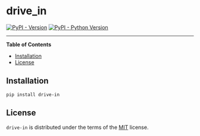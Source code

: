 # drive_in

[![PyPI - Version](https://img.shields.io/pypi/v/drive-in.svg)](https://pypi.org/project/drive-in)
[![PyPI - Python Version](https://img.shields.io/pypi/pyversions/drive-in.svg)](https://pypi.org/project/drive-in)

-----

**Table of Contents**

- [Installation](#installation)
- [License](#license)

## Installation

```console
pip install drive-in
```

## License

`drive-in` is distributed under the terms of the [MIT](https://spdx.org/licenses/MIT.html) license.
